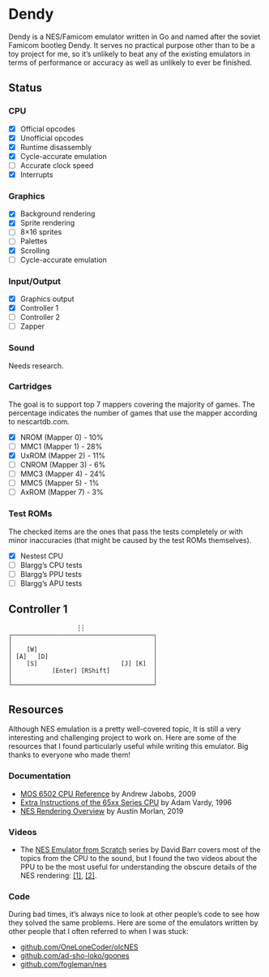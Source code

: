 # Dendy

Dendy is a NES/Famicom emulator written in Go and named after the soviet Famicom 
bootleg Dendy. It serves no practical purpose other than to be a toy project for
me, so it’s unlikely to beat any of the existing emulators in terms of 
performance or accuracy as well as unlikely to ever be finished.

## Status

### CPU

 * [x] Official opcodes
 * [x] Unofficial opcodes
 * [x] Runtime disassembly
 * [x] Cycle-accurate emulation
 * [ ] Accurate clock speed
 * [x] Interrupts

### Graphics

 * [x] Background rendering
 * [x] Sprite rendering
 * [ ] 8×16 sprites
 * [ ] Palettes
 * [x] Scrolling
 * [ ] Cycle-accurate emulation

### Input/Output

* [x] Graphics output
* [x] Controller 1
* [ ] Controller 2
* [ ] Zapper

### Sound

Needs research.

### Cartridges

The goal is to support top 7 mappers covering the majority of games. The
percentage indicates the number of games that use the mapper according to
nescartdb.com.

 * [x] NROM (Mapper 0) - 10%
 * [ ] MMC1 (Mapper 1) - 28%
 * [x] UxROM (Mapper 2) - 11%
 * [ ] CNROM (Mapper 3) - 6%
 * [ ] MMC3 (Mapper 4) - 24%
 * [ ] MMC5 (Mapper 5) - 1%
 * [ ] AxROM (Mapper 7) - 3%

### Test ROMs

The checked items are the ones that pass the tests completely or with minor
inaccuracies (that might be caused by the test ROMs themselves).

 * [x] Nestest CPU
 * [ ] Blargg’s CPU tests
 * [ ] Blargg’s PPU tests
 * [ ] Blargg’s APU tests

## Controller 1

```
                   ┆┆
┌───────────────────────────────────────┐
│                                       │
│    [W]                                │
│ [A]   [D]                             │
│    [S]                       [J] [K]  │
│           [Enter] [RShift]            │
│                                       │
└───────────────────────────────────────┘
```

## Resources

Although NES emulation is a pretty well-covered topic, It is still a very
interesting and challenging project to work on. Here are some of the resources
that I found particularly useful while writing this emulator. Big thanks to
everyone who made them!

### Documentation

 * [MOS 6502 CPU Reference](https://web.archive.org/web/20210429110213/http://obelisk.me.uk/6502/) by Andrew Jabobs, 2009
 * [Extra Instructions of the 65xx Series CPU](http://www.ffd2.com/fridge/docs/6502-NMOS.extra.opcodes) by Adam Vardy, 1996
 * [NES Rendering Overview](https://austinmorlan.com/posts/nes_rendering_overview/) by Austin Morlan, 2019

### Videos

 * The [NES Emulator from Scratch](nesemu) series by David Barr covers most of
   the topics from the CPU to the sound, but I found the two videos about the 
   PPU to be the most useful for understanding the obscure details of the NES
   rendering: [[1]][ppu1], [[2]][ppu2].

[nesemu]: https://www.youtube.com/playlist?list=PLrOv9FMX8xJHqMvSGB_9G9nZZ_4IgteYf
[ppu1]: https://www.youtube.com/watch?v=-THeUXqR3zY&list=PLrOv9FMX8xJHqMvSGB_9G9nZZ_4IgteYf&index=5
[ppu2]: https://www.youtube.com/watch?v=cksywUTZxlY&list=PLrOv9FMX8xJHqMvSGB_9G9nZZ_4IgteYf&index=6

### Code

During bad times, it’s always nice to look at other people’s code to see how
they solved the same problems. Here are some of the emulators written by other
people that I often referred to when I was stuck:

 * [github.com/OneLoneCoder/olcNES](https://github.com/OneLoneCoder/olcNES)
 * [github.com/ad-sho-loko/goones](https://github.com/ad-sho-loko/goones)
 * [github.com/fogleman/nes](https://github.com/fogleman/nes)
